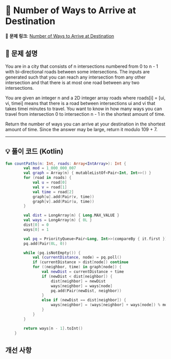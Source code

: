 # 📝 Number of Ways to Arrive at Destination

🔗 **문제 링크**: [Number of Ways to Arrive at Destination](https://leetcode.com/problems/number-of-ways-to-arrive-at-destination/description/?envType=daily-question&envId=2025-03-23)

## 📌 문제 설명  

You are in a city that consists of n intersections numbered from 0 to n - 1 with bi-directional roads between some intersections. The inputs are generated such that you can reach any intersection from any other intersection and that there is at most one road between any two intersections.

You are given an integer n and a 2D integer array roads where roads[i] = [ui, vi, timei] means that there is a road between intersections ui and vi that takes timei minutes to travel. You want to know in how many ways you can travel from intersection 0 to intersection n - 1 in the shortest amount of time.

Return the number of ways you can arrive at your destination in the shortest amount of time. Since the answer may be large, return it modulo 109 + 7.

---

## 💡 풀이 코드 (Kotlin)
```kotlin
fun countPaths(n: Int, roads: Array<IntArray>): Int {
        val mod = 1_000_000_007
        val graph = Array(n) { mutableListOf<Pair<Int, Int>>() }
        for (road in roads) {
            val u = road[0]
            val v = road[1]
            val time = road[2]
            graph[u].add(Pair(v, time))
            graph[v].add(Pair(u, time))
        }

        val dist = LongArray(n) { Long.MAX_VALUE }
        val ways = LongArray(n) { 0L }
        dist[0] = 0
        ways[0] = 1

        val pq = PriorityQueue<Pair<Long, Int>>(compareBy { it.first })
        pq.add(Pair(0L, 0))

        while (pq.isNotEmpty()) {
            val (currentDistance, node) = pq.poll()
            if (currentDistance > dist[node]) continue
            for ((neighbor, time) in graph[node]) {
                val newDist = currentDistance + time
                if (newDist < dist[neighbor]) {
                    dist[neighbor] = newDist
                    ways[neighbor] = ways[node]
                    pq.add(Pair(newDist, neighbor))
                }
                else if (newDist == dist[neighbor]) {
                    ways[neighbor] = (ways[neighbor] + ways[node]) % mod
                }
            }
        }

        return ways[n - 1].toInt()
    }
```

## 개선 사항
